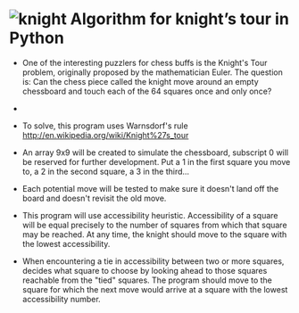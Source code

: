 # ![knight](https://upload.wikimedia.org/wikipedia/commons/c/c8/Chess_ndl45.svg) Algorithm for knight’s tour in Python

- One of the interesting puzzlers for chess buffs is the
  Knight's Tour problem, originally proposed by the mathematician Euler.
  The question is: Can the chess piece called the knight move around
  an empty chessboard and touch each of the 64 squares once and only once?
-
- To solve, this program uses Warnsdorf's rule http://en.wikipedia.org/wiki/Knight%27s_tour

- An array 9x9 will be created to simulate the chessboard, subscript 0 will
  be reserved for further development. Put a 1 in the first square you move
  to, a 2 in the second square, a 3 in the third...

- Each potential move will be tested to make sure it doesn't land off the
  board and doesn't revisit the old move.

- This program will use accessibility heuristic. Accessibility of a square
  will be equal precisely to the number of squares from which that square
  may be reached. At any time, the knight should move to the square with
  the lowest accessibility.

- When encountering a tie in accessibility between two or more squares,
  decides what square to choose by looking ahead to those squares reachable
  from the "tied" squares. The program should move to the square for which
  the next move would arrive at a square with the lowest accessibility number.
